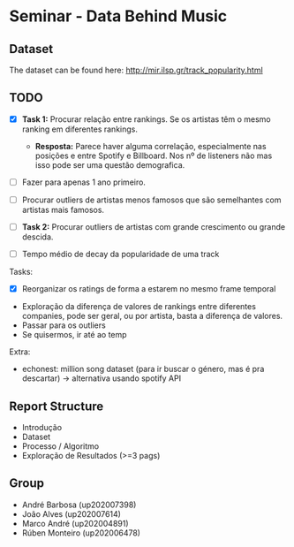 # Seminar - Data Behind Music

## Dataset

The dataset can be found here: http://mir.ilsp.gr/track_popularity.html

## TODO

- [X] **Task 1:** Procurar relação entre rankings. Se os artistas têm o mesmo ranking em diferentes rankings.
    - **Resposta:** Parece haver alguma correlação, especialmente nas posições e entre Spotify e Billboard. Nos nº de listeners não mas isso pode ser uma questão demografica.

- [ ] Fazer para apenas 1 ano primeiro. 
- [ ] Procurar outliers de artistas menos famosos que são semelhantes com artistas mais famosos. 
- [ ] **Task 2:** Procurar outliers de artistas com grande crescimento ou grande descida.
- [ ] Tempo médio de decay da popularidade de uma track

Tasks:
- [X] Reorganizar os ratings de forma a estarem no mesmo frame temporal
- Exploração da diferença de valores de rankings entre diferentes companies, pode ser geral, ou por artista, basta a diferença de valores.
- Passar para os outliers
- Se quisermos, ir até ao temp


Extra:

- echonest: million song dataset (para ir buscar o género, mas é pra descartar) -> alternativa usando spotify API

## Report Structure

- Introdução
- Dataset
- Processo / Algoritmo
- Exploração de Resultados
(>=3 pags)

## Group

- André Barbosa (up202007398)
- João Alves (up202007614)
- Marco André (up202004891)
- Rúben Monteiro (up202006478)
